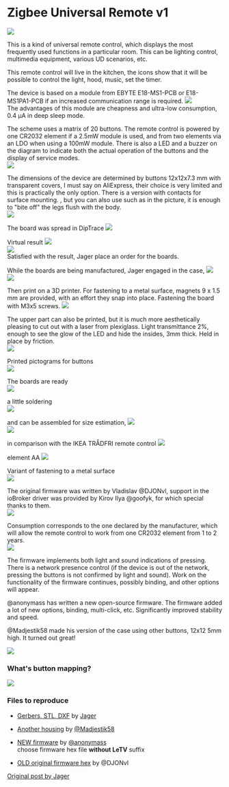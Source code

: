 # Zigbee Universal Remote v1

![](/images/orig-freepad/v1/14.jpg)  

This is a kind of universal remote control, which displays the most frequently used functions in a particular room. This can be lighting control, multimedia equipment, various UD scenarios, etc.

This remote control will live in the kitchen, the icons show that it will be possible to control the light, hood, music, set the timer.

The device is based on a module from EBYTE E18-MS1-PCB or E18-MS1PA1-PCB if an increased communication range is required.
![](/images/orig-freepad/v2/1.jpg)  
The advantages of this module are cheapness and ultra-low consumption, 0.4 μA in deep sleep mode.

The scheme uses a matrix of 20 buttons. The remote control is powered by one CR2032 element if a 2.5mW module is used, and from two elements via an LDO when using a 100mW module. There is also a LED and a buzzer on the diagram to indicate both the actual operation of the buttons and the display of service modes.  
![](/images/orig-freepad/v1/0.png)  

The dimensions of the device are determined by buttons 12x12x7.3 mm with transparent covers, I must say on AliExpress, their choice is very limited and this is practically the only option. There is a version with contacts for surface mounting. , but you can also use such as in the picture, it is enough to "bite off" the legs flush with the body.  
![](/images/orig-freepad/v1/1.jpg)  

The board was spread in DipTrace
![](/images/orig-freepad/v1/2.jpg)

Virtual result
![](/images/orig-freepad/v1/3.jpg)  
![](/images/orig-freepad/v1/4.jpg)  
Satisfied with the result, Jager place an order for the boards.

While the boards are being manufactured, Jager engaged in the case,
![](/images/orig-freepad/v1/5.jpg)  
![](/images/orig-freepad/v1/6.png)  

Then print on a 3D printer. For fastening to a metal surface, magnets 9 x 1.5 mm are provided, with an effort they snap into place. Fastening the board with M3x5 screws.
![](/images/orig-freepad/v1/7.jpg)  

The upper part can also be printed, but it is much more aesthetically pleasing to cut out with a laser from plexiglass. Light transmittance 2%, enough to see the glow of the LED and hide the insides, 3mm thick.  Held in place by friction.  
![](/images/orig-freepad/v1/8.jpg)  

Printed pictograms for buttons  
![](/images/orig-freepad/v1/9.jpg)  

The boards are ready  
![](/images/orig-freepad/v1/10.jpg)  

a little soldering  
![](/images/orig-freepad/v1/11.jpg)  

and can be assembled for size estimation,
![](/images/orig-freepad/v1/12.jpg)  
![](/images/orig-freepad/v1/13.jpg)  

in comparison with the IKEA TRÅDFRI remote control
![](/images/orig-freepad/v1/14.jpg)  

element AA
![](/images/orig-freepad/v1/15.jpg)  

Variant of fastening to a metal surface  
![](/images/orig-freepad/v1/16.jpg)

The original firmware was written by Vladislav @DJONvl, support in the ioBroker driver was provided by Kirov Ilya @goofyk, for which special thanks to them.  
![](/images/orig-freepad/v1/17.jpg)  

Consumption corresponds to the one declared by the manufacturer, which will allow the remote control to work from one CR2032 element from 1 to 2 years.  
![](/images/orig-freepad/v1/18.jpg)  

The firmware implements both light and sound indications of pressing. There is a network presence control (if the device is out of the network, pressing the buttons is not confirmed by light and sound). Work on the functionality of the firmware continues, possibly binding, and other options will appear.

@anonymass has written a new open-source firmware. The firmware added a lot of new options, binding, multi-click, etc. Significantly improved stability and speed.

@Madjestik58 made his version of the case using other buttons, 12x12 5mm high. It turned out great!  

![](/images/orig-freepad/v1/19.jpg)  

### What's button mapping?
![](/images/orig-freepad/v1/20.jpg) 

### Files to reproduce
* [Gerbers, STL, DXF](https://github.com/diyruz/freepad/hardware/v2) by [Jager](https://t.me/Jager_f)  

* [Another housing](https://www.thingiverse.com/thing:4256330) by [@Madjestik58](https://t.me/Madjestik58)  

* [NEW firmware](https://github.com/diyruz/freepad/releases) by [@anonymass](https://t.me/anonymass)  
choose firmware hex file  __without LeTV__ suffix  

* [OLD original firmware hex](https://github.com/diyruz/freepad/hardware/v1/maxPW_key17setup_DIYRuZ_KEYPAD20.hex) by @DJONvl

[Original post by Jager](https://modkam.ru/?p=1114)  
